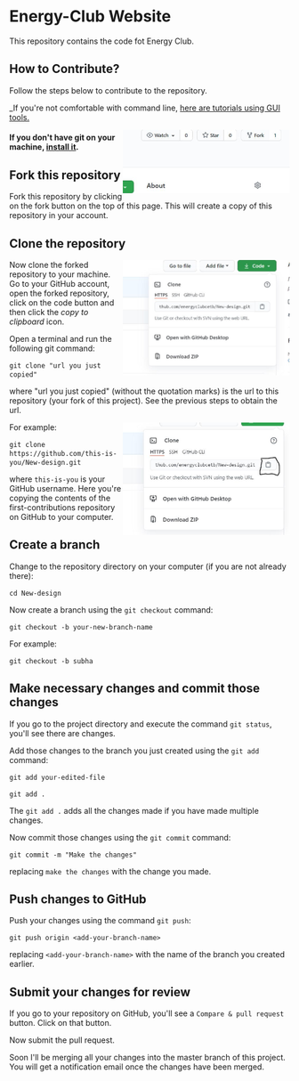 # 

# Energy-Club Website

This repository contains the code fot Energy Club.

## How to Contribute?

Follow the steps below to contribute to the repository.


_If you're not comfortable with command line, [here are tutorials using GUI tools.](#tutorials-using-other-tools)

<img align="right" width="300" src="assets/Readme/fork.JPG" alt="fork this repository" />

#### If you don't have git on your machine, [install it](https://help.github.com/articles/set-up-git/).

## Fork this repository

Fork this repository by clicking on the fork button on the top of this page.
This will create a copy of this repository in your account.

## Clone the repository

<img align="right" width="300" src="assets/Readme/clone.JPG" alt="clone this repository" />

Now clone the forked repository to your machine. Go to your GitHub account, open the forked repository, click on the code button and then click the _copy to clipboard_ icon.

Open a terminal and run the following git command:

```
git clone "url you just copied"
```

where "url you just copied" (without the quotation marks) is the url to this repository (your fork of this project). See the previous steps to obtain the url.

<img align="right" width="300" src="assets/Readme/copy-to-clipboard.JPG" alt="copy URL to clipboard" />

For example:

```
git clone https://github.com/this-is-you/New-design.git
```

where `this-is-you` is your GitHub username. Here you're copying the contents of the first-contributions repository on GitHub to your computer.

## Create a branch

Change to the repository directory on your computer (if you are not already there):

```
cd New-design
```

Now create a branch using the `git checkout` command:

```
git checkout -b your-new-branch-name
```

For example:

```
git checkout -b subha
```

## Make necessary changes and commit those changes

If you go to the project directory and execute the command `git status`, you'll see there are changes.

Add those changes to the branch you just created using the `git add` command:

```
git add your-edited-file
```


```
git add .
```

The `git add .` adds all the changes made if you have made multiple changes.

Now commit those changes using the `git commit` command:

```
git commit -m "Make the changes"
```

replacing `make the changes` with the change you made.

## Push changes to GitHub

Push your changes using the command `git push`:

```
git push origin <add-your-branch-name>
```

replacing `<add-your-branch-name>` with the name of the branch you created earlier.

## Submit your changes for review

If you go to your repository on GitHub, you'll see a `Compare & pull request` button. Click on that button.

Now submit the pull request.

Soon I'll be merging all your changes into the master branch of this project. You will get a notification email once the changes have been merged.
